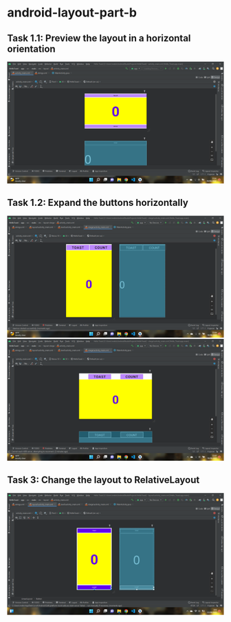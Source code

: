 # android-layout-part-b

## Task 1.1: Preview the layout in a horizontal orientation
![Screenshot Dashboard Oracle](images/img1.png)

## Task 1.2:  Expand the buttons horizontally
![Screenshot Dashboard Oracle](images/img2.png)
![Screenshot Dashboard Oracle](images/img4.png)

## Task 3: Change the layout to RelativeLayout
![Screenshot Dashboard Oracle](images/img5.png)

